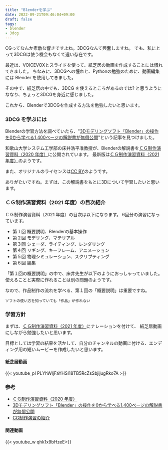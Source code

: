 ```yaml
---
title: "Blenderを学ぶ"
date: 2022-09-21T09:46:04+09:00
draft: false
tags:
- blender
- 3dcg
---
```


CGってなんか素敵な響きですよね。3DCGなんて興奮しますね。
でも、私にとって3DCGは使う機会もなくて遠い存在です。

<!--more-->

最近は、VOICEVOXとスライドを使って、紙芝居の動画を作成することには慣れてきました。
ちなみに、3DCGへの憧れと、Pythonの勉強のために、動画編集には Blender を使用してきました。

その中で、紙芝居の中でも、3DCG を使えるところがあるのでは? と思うようにななり、ちょっと3DCGを身近に感じました。

これから、Blenderで3DCGを作成する方法を勉強したいと思います。

### 3DCG を学ぶには

Blenderの学習方法を調べていたら、"[3Dモデリングソフト「Blender」の操作を0から学べる1,400ページの解説書が無償公開](https://forest.watch.impress.co.jp/docs/news/1302036.html)"という記事を見つけました。

和歌山大学システム工学部の床井浩平准教授が、Blenderの解説書を[ＣＧ制作演習資料（2020 年度）](http://web.wakayama-u.ac.jp/~tokoi/cgpe2020.html)に公開されています。
最新版は[ＣＧ制作演習資料（2021 年度）](http://web.wakayama-u.ac.jp/~tokoi/cgpe2021.html)のようです。

また、オリジナルのライセンスは[CC BY](https://creativecommons.org/licenses/by/4.0/deed.ja)のようです。

ありがたいですね。まずは、この解説書をもとに3Dについて学習したいと思います。

### ＣＧ制作演習資料（2021 年度）の目次紹介

ＣＧ制作演習資料（2021 年度）の目次は以下になります。
6回分の演習になっています。

- 第１回 概要説明、Blenderの基本操作
- 第２回 モデリング、マテリアル
- 第３回 シェーダ、ライティング、レンダリング
- 第４回 リギング、キーフレーム、アニメーション
- 第５回 物理シミュレーション、スクリプティング
- 第６回 編集

「第１回の概要説明」の中で、床井先生が以下のようにおっしゃっていました。
使えることと実際に作れることは別の問題のようです。

なので、作品制作の流れを学べる、第１回の「概要説明」は重要ですね。

~~~quote {author="床井浩平" source="ＣＧ制作演習資料（2021 年度）" url="http://web.wakayama-u.ac.jp/~tokoi/cgpe2021.html"}
ソフトの使い方を知っていても「作品」が作れない
~~~

### 学習方針

まずは、[ＣＧ制作演習資料（2021 年度）](http://web.wakayama-u.ac.jp/~tokoi/cgpe2021.html)にナレーションを付けて、
紙芝居動画にしながら勉強したいと思います。

目標としては学習の結果を活かして、自分のチャンネルの動画に付ける、エンディング用の短いムービーを作成したいと思います。

#### 紙芝居動画

{{< youtube_pl PLYhWljFaYHSI18TB5RcZsSbjijugRko7A >}}

### 参考

- [ＣＧ制作演習資料（2020 年度）](http://web.wakayama-u.ac.jp/~tokoi/cgpe2020.html)
- [3Dモデリングソフト「Blender」の操作を0から学べる1,400ページの解説書が無償公開](https://forest.watch.impress.co.jp/docs/news/1302036.html)
- [CG制作演習の紹介](https://www.wakayama-u.ac.jp/sys/news/2021012900056/)

#### 関連動画

{{< youtube_w qhk1x9bHzeE>}}
